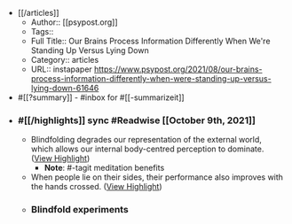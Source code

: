 - [[/articles]]
    - Author:: [[psypost.org]]
    - Tags::
    - Full Title:: Our Brains Process Information Differently When We're Standing Up Versus Lying Down
    - Category:: articles
    - URL:: instapaper https://www.psypost.org/2021/08/our-brains-process-information-differently-when-were-standing-up-versus-lying-down-61646
- #[[?summary]] - #inbox for #[[-summarizeit]]
- ### #[[/highlights]] sync #Readwise [[October 9th, 2021]]
    - Blindfolding degrades our representation of the external world, which allows our internal body-centred perception to dominate. ([View Highlight](https://instapaper.com/read/1449287786/17667967))
        - **Note**: #-tagit meditation benefits
    - When people lie on their sides, their performance also improves with the hands crossed. ([View Highlight](https://instapaper.com/read/1449287786/17667975))
    - ### Blindfold experiments
